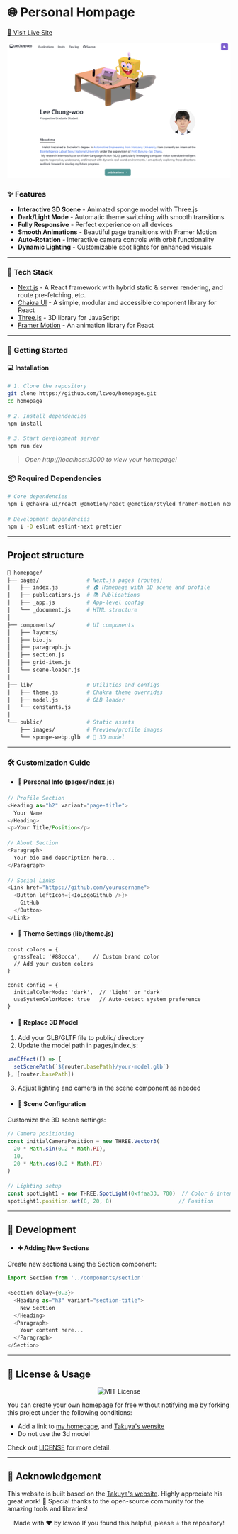 # 🌐 Personal Hompage

[🔗 Visit Live Site](https://lcwoo.github.io/homepage/)

<div align="center">

![Preview](./public/images/preview.png)

</div>

### ✨ Features

- **Interactive 3D Scene** - Animated sponge model with Three.js
- **Dark/Light Mode** - Automatic theme switching with smooth transitions
- **Fully Responsive** - Perfect experience on all devices
- **Smooth Animations** - Beautiful page transitions with Framer Motion
- **Auto-Rotation** - Interactive camera controls with orbit functionality
- **Dynamic Lighting** - Customizable spot lights for enhanced visuals

---

### 🧰 Tech Stack

- [Next.js](https://nextjs.org/) - A React framework with hybrid static & server rendering, and route pre-fetching, etc.
- [Chakra UI](https://chakra-ui.com/) - A simple, modular and accessible component library for React
- [Three.js](https://threejs.org/) - 3D library for JavaScript
- [Framer Motion](https://www.framer.com/motion/) - An animation library for React

---

### 🚀 Getting Started
#### 💻 Installation
```bash
# 1. Clone the repository
git clone https://github.com/lcwoo/homepage.git
cd homepage

# 2. Install dependencies
npm install

# 3️. Start development server
npm run dev
```

> *Open http://localhost:3000 to view your homepage!*

### 📦 Required Dependencies

```bash
# Core dependencies
npm i @chakra-ui/react @emotion/react @emotion/styled framer-motion next react react-dom

# Development dependencies  
npm i -D eslint eslint-next prettier

```

---

## Project structure

```bash
📂 homepage/
├── pages/               # Next.js pages (routes)
│   ├── index.js         # 🏠 Homepage with 3D scene and profile
│   ├── publications.js  # 📚 Publications
│   ├── _app.js          # App-level config
│   └── _document.js     # HTML structure
│
├── components/          # UI components
│   ├── layouts/
│   ├── bio.js
│   ├── paragraph.js
│   ├── section.js
│   ├── grid-item.js
│   └── scene-loader.js
│
├── lib/                 # Utilities and configs
│   ├── theme.js         # Chakra theme overrides
│   ├── model.js         # GLB loader
│   └── constants.js
│
└── public/              # Static assets
    ├── images/          # Preview/profile images
    └── sponge-webp.glb  # 🧽 3D model

```

---

### 🛠 Customization Guide
- #### 👤 Personal Info (pages/index.js)

```javascript
// Profile Section
<Heading as="h2" variant="page-title">
  Your Name
</Heading>
<p>Your Title/Position</p>

// About Section
<Paragraph>
  Your bio and description here...
</Paragraph>

// Social Links
<Link href="https://github.com/yourusername">
  <Button leftIcon={<IoLogoGithub />}>
    GitHub
  </Button>
</Link>
```

- #### 🎨 Theme Settings (lib/theme.js)

```
const colors = {
  grassTeal: '#88ccca',    // Custom brand color
  // Add your custom colors
}

const config = {
  initialColorMode: 'dark',  // 'light' or 'dark'
  useSystemColorMode: true   // Auto-detect system preference
}
```

- #### 🧩 Replace 3D Model

1. Add your GLB/GLTF file to public/ directory
2. Update the model path in pages/index.js:

```javascript
useEffect(() => {
  setScenePath(`${router.basePath}/your-model.glb`)
}, [router.basePath])
```

3. Adjust lighting and camera in the scene component as needed

- #### 🎯 Scene Configuration
Customize the 3D scene settings:

```javascript
// Camera positioning
const initialCameraPosition = new THREE.Vector3(
  20 * Math.sin(0.2 * Math.PI),
  10,
  20 * Math.cos(0.2 * Math.PI)
)

// Lighting setup
const spotLight1 = new THREE.SpotLight(0xffaa33, 700)  // Color & intensity
spotLight1.position.set(8, 20, 8)                     // Position
```

---
## 🔧 Development

- #### ➕ Adding New Sections

Create new sections using the Section component:
```javascript
import Section from '../components/section'

<Section delay={0.3}>
  <Heading as="h3" variant="section-title">
    New Section
  </Heading>
  <Paragraph>
    Your content here...
  </Paragraph>
</Section>
```

---

## 📄 License & Usage

<div align="center">
  <img src="https://img.shields.io/badge/License-MIT-green?style=for-the-badge" alt="MIT License"/>
</div>


You can create your own homepage for free without notifying me by forking this project under the following conditions:

- Add a link to [my homepage](https://lcwoo.github.io/homepage/), and [Takuya's wensite](https://www.craftz.dog/)
- Do not use the 3d model

Check out [LICENSE](./LICENSE) for more detail.

---

## 🙏 Acknowledgement


This website is built based on the [Takuya's website](https://www.craftz.dog/). Highly appreciate his great work! 🎉 Special thanks to the open-source community for the amazing tools and libraries!

<div align="center"> Made with ❤️ by lcwoo If you found this helpful, please ⭐ the repository! </div>